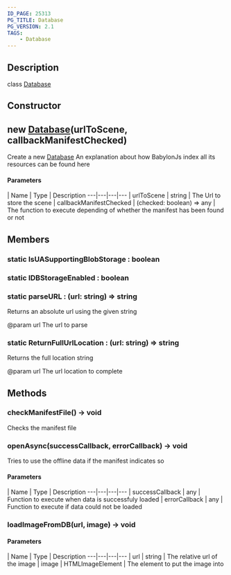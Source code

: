 ```yaml
---
ID_PAGE: 25313
PG_TITLE: Database
PG_VERSION: 2.1
TAGS:
    - Database
---
```

## Description

class [Database](/classes/2.5/Database)



## Constructor

## new [Database](/classes/2.5/Database)(urlToScene, callbackManifestChecked)

Create a new [Database](/classes/2.5/Database)
An explanation about how BabylonJs index all its resources can be found here

#### Parameters
 | Name | Type | Description
---|---|---|---
 | urlToScene | string |     The Url to store the scene
 | callbackManifestChecked | (checked: boolean) =&gt; any |     The function to execute depending of whether the manifest has been found or not
## Members

### static IsUASupportingBlobStorage : boolean



### static IDBStorageEnabled : boolean



### static parseURL : (url: string) =&gt; string

Returns an absolute url using the given string

@param url The url to parse

### static ReturnFullUrlLocation : (url: string) =&gt; string

Returns the full location string

@param url The url location to complete

## Methods

### checkManifestFile() &rarr; void

Checks the manifest file
### openAsync(successCallback, errorCallback) &rarr; void

Tries to use the offline data if the manifest indicates so

#### Parameters
 | Name | Type | Description
---|---|---|---
 | successCallback | any |     Function to execute when data is successfuly loaded
 | errorCallback | any |     Function to execute if data could not be loaded
### loadImageFromDB(url, image) &rarr; void



#### Parameters
 | Name | Type | Description
---|---|---|---
 | url | string |     The relative url of the image
 | image | HTMLImageElement |     The element to put the image into
